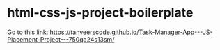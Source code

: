 # html-css-js-project-boilerplate
Go to this link: https://tanveerscode.github.io/Task-Manager-App---JS-Placement-Project---750qa24s13sm/

